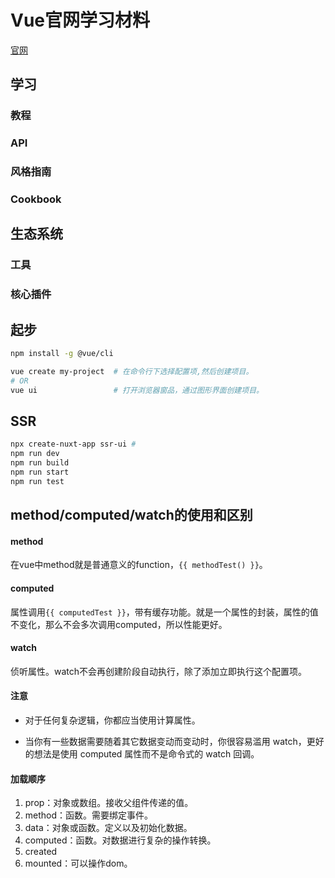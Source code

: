# Vue官网学习材料

[官网](https://cn.vuejs.org/)

## 学习

### 教程

### API

### 风格指南

### Cookbook

## 生态系统

### 工具

### 核心插件

## 起步

```bash
npm install -g @vue/cli
```

```bash
vue create my-project  # 在命令行下选择配置项,然后创建项目。 
# OR
vue ui                 # 打开浏览器窗品，通过图形界面创建项目。
```

## SSR

```bash
npx create-nuxt-app ssr-ui #
npm run dev  
npm run build
npm run start
npm run test
```

## method/computed/watch的使用和区别

#### method

在vue中method就是普通意义的function，`{{ methodTest() }}`。

#### computed

属性调用`{{ computedTest }}`，带有缓存功能。就是一个属性的封装，属性的值不变化，那么不会多次调用computed，所以性能更好。

#### watch

侦听属性。watch不会再创建阶段自动执行，除了添加立即执行这个配置项。

#### 注意

- 对于任何复杂逻辑，你都应当使用计算属性。

- 当你有一些数据需要随着其它数据变动而变动时，你很容易滥用 watch，更好的想法是使用 computed 属性而不是命令式的 watch 回调。

#### 加载顺序

1. prop：对象或数组。接收父组件传递的值。
2. method：函数。需要绑定事件。
3. data：对象或函数。定义以及初始化数据。
4. computed：函数。对数据进行复杂的操作转换。
5. created
6. mounted：可以操作dom。